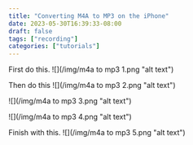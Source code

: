```yaml
---
title: "Converting M4A to MP3 on the iPhone"
date: 2023-05-30T16:39:33-08:00
draft: false
tags: ["recording"]
categories: ["tutorials"]
---
```

First do this.
![](/img/m4a to mp3 1.png "alt text")

Then do this
![](/img/m4a to mp3 2.png "alt text")

![](/img/m4a to mp3 3.png "alt text")

![](/img/m4a to mp3 4.png "alt text")

Finish with this.
![](/img/m4a to mp3 5.png "alt text")